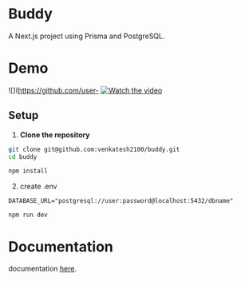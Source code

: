 # Buddy

A Next.js project using Prisma and PostgreSQL.
# Demo
![](https://github.com/user-
[![Watch the video](https://github.com/user-attachments/assets/12fd69c4-c6e7-41de-80c0-98720894350f)](https://github.com/user-attachments/assets/19246052-1ecb-4f16-99c3-9902cdbe0f3e)

## Setup

1. **Clone the repository**
```bash
git clone git@github.com:venkatesh2100/buddy.git
cd buddy

npm install

```
2. create .env
```
DATABASE_URL="postgresql://user:password@localhost:5432/dbname"
```
```
npm run dev
```
# Documentation

documentation  [here](https://docs.google.com/document/d/1WV519V9mFQJGw0I6QKLdLmy28j1yOzZ4nS5_f1yD9EA/edit?usp=sharing).
